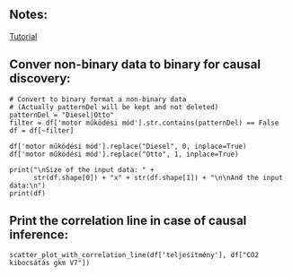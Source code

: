 
## Notes:

[Tutorial](https://mermaid.js.org/syntax/classDiagram.html)

## Conver non-binary data to binary for causal discovery:

```
# Convert to binary format a non-binary data
# (Actually patternDel will be kept and not deleted)
patternDel = "Diesel|Otto"
filter = df['motor működési mód'].str.contains(patternDel) == False
df = df[~filter]

df['motor működési mód'].replace("Diesel", 0, inplace=True)
df['motor működési mód'].replace("Otto", 1, inplace=True)

print("\nSize of the input data: " +
      str(df.shape[0]) + "x" + str(df.shape[1]) + "\n\nAnd the input data:\n")
print(df)
```

## Print the correlation line in case of causal inference:

```
scatter_plot_with_correlation_line(df['teljesítmény'], df["CO2 kibocsátás gkm V7"])
```
